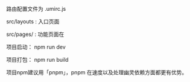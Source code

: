 路由配置文件为 .umirc.js

src/layouts : 入口页面

src/pages/ : 功能页面在 


项目启动： npm run dev

项目打包： npm run build


项目npm建议用「pnpm」，pnpm 在速度以及处理幽灵依赖方面都更有优势。